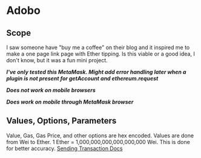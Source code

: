 # Adobo

## Scope
I saw someone have "buy me a coffee" on their blog and it inspired me to make a one page link page with Ether tipping. Is this viable or a good idea, I don't know, but it was a fun mini project.

***I've only tested this MetaMask. Might add error handling later when a plugin is not present for getAccount and ethereum.request***

***Does not work on mobile browsers***

***Does work on mobile through MetaMask browser***

## Values, Options, Parameters
Value, Gas, Gas Price, and other options are hex encoded. Values are done from Wei to Ether. 1 Ether = 1,000,000,000,000,000,000 Wei. This is done for better accuracy. 
[Sending Transaction Docs](https://docs.metamask.io/guide/sending-transactions.html)
